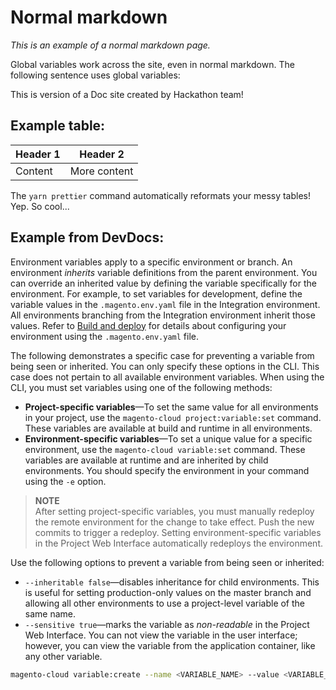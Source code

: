 # Normal markdown

_This is an example of a normal markdown page._

Global variables work across the site, even in normal markdown. The following sentence uses global variables:

This is version <Variable name='version'/> of a Doc site created by <Variable name='hackTeam'/> Hackathon team!

## Example table:

| Header 1 | Header 2     |
| -------- | ------------ |
| Content  | More content |

<Callout type="tip" header="Guess what!">

The `yarn prettier` command automatically reformats your messy tables! Yep. So cool...

</Callout>

## Example from DevDocs:

Environment variables apply to a specific environment or branch. An environment _inherits_ variable definitions from the parent environment. You can override an inherited value by defining the variable specifically for the environment. For example, to set variables for development, define the variable values in the `.magento.env.yaml` file in the Integration environment. All environments branching from the Integration environment inherit those values. Refer to [Build and deploy][] for details about configuring your environment using the `.magento.env.yaml` file.

The following demonstrates a specific case for preventing a variable from being seen or inherited. You can only specify these options in the CLI. This case does not pertain to all available environment variables. When using the CLI, you must set variables using one of the following methods:

- **Project-specific variables**—To set the same value for all environments in your project, use the `magento-cloud project:variable:set` command. These variables are available at build and runtime in all environments.
- **Environment-specific variables**—To set a unique value for a specific environment, use the `magento-cloud variable:set` command. These variables are available at runtime and are inherited by child environments. You should specify the environment in your command using the `-e` option.

> **NOTE**  
> After setting project-specific variables, you must manually redeploy the remote environment for the change to take effect. Push the new commits to trigger a redeploy. Setting environment-specific variables in the Project Web Interface automatically redeploys the environment.

Use the following options to prevent a variable from being seen or inherited:

- `--inheritable false`—disables inheritance for child environments. This is useful for setting production-only values on the master branch and allowing all other environments to use a project-level variable of the same name.
- `--sensitive true`—marks the variable as _non-readable_ in the Project Web Interface. You can not view the variable in the user interface; however, you can view the variable from the application container, like any other variable.

```bash
magento-cloud variable:create --name <VARIABLE_NAME> --value <VARIABLE_VALUE> --inheritable false --sensitive true
```

<!-- link definitions -->

[build and deploy]: https://devdocs.magento.com/cloud/project/magento-env-yaml.html
